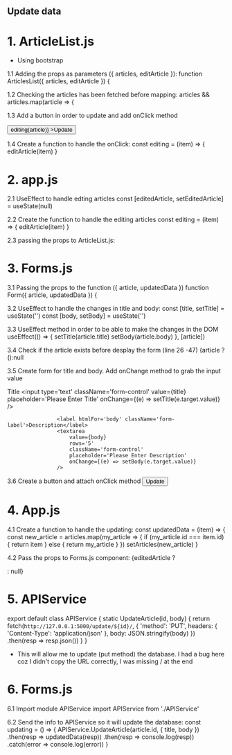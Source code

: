 ## Update data

# 1. ArticleList.js
* Using bootstrap

1.1 Adding the props as parameters ({ articles, editArticle }):
function ArticlesList({ articles, editArticle }) {

1.2 Checking the articles has been fetched before mapping:
articles && articles.map(article => {

1.3 Add a button in order to update and add onClick method
<div className='col-md-1'>
                  <button className='btn btn-primary'
                    onClick={() => editing(article)}
                  >Update</button>
                </div>

1.4 Create a function to handle the onClick:
  const editing = (item) => {
    editArticle(item)
  }


# 2. app.js

2.1 UseEffect to handle edting articles
  const [editedArticle, setEditedArticle] = useState(null)

2.2 Create the function to handle the editing articles
  const editing = (item) => {
    editArticle(item)
  }

2.3 passing the props to ArticleList.js:
<ArticlesList articles={articles} editArticle={editArticle} />


# 3. Forms.js

3.1 Passing the props to the function ({ article, updatedData })
function Form({ article, updatedData }) {

3.2 UseEffect to handle the changes in title and body:
    const [title, setTitle] = useState('')
    const [body, setBody] = useState('')

3.3 UseEffect method in order to be able to make the changes in the DOM
        useEffect(() => {
        setTitle(article.title)
        setBody(article.body)
    }, [article])

3.4 Check if the article exists before desplay the form (line 26 -47)
            {article ? ():null

3.5 Create form for title and body. Add onChange method to grab the input value
                <div className='mb-3'>
                    <label htmlFor='title' className='form-label'>Title</label>
                    <input type='text' className='form-control'
                        value={title}
                        placeholder='Please Enter Title'
                        onChange={(e) => setTitle(e.target.value)}
                    />

                    <label htmlFor='body' className='form-label'>Description</label>
                    <textarea
                        value={body}
                        rows='5'
                        className='form-control'
                        placeholder='Please Enter Description'
                        onChange={(e) => setBody(e.target.value)}
                    />

3.6 Create a button and attach onClick method
                    <button
                        onClick={updating}
                        className='btn btn-success mt-3'
                    >Update</button>
                </div>

# 4. App.js

4.1 Create a function to handle the updating:
 const updatedData = (item) => {
    const new_article = articles.map(my_article => {
      if (my_article.id === item.id) {
        return item
      } else {
        return my_article
      }
    })
    setArticles(new_article)
  }

4.2 Pass the props to Forms.js component:
  {editedArticle ? <Form article={editedArticle} updatedData={updatedData} /> : null}

# 5. APIService

export default class APIService {
    static UpdateArticle(id, body) {
        return fetch(`http://127.0.0.1:5000/update/${id}/`, {
            'method': 'PUT',
            headers: {
                'Content-Type': 'application/json'
            },
            body: JSON.stringify(body)
        })
            .then(resp => resp.json())
    }
}

* This will allow me to update (put method) the database. I had a bug here coz I didn't copy the URL correctly, I was missing / at the end

# 6. Forms.js

6.1 Import module APIService
import APIService from './APIService'

6.2 Send the info to APIService so it will update the database:
    const updating = () => {
        APIService.UpdateArticle(article.id, { title, body })
            .then(resp => updatedData(resp))
            .then(resp => console.log(resp))
            .catch(error => console.log(error))
    }
